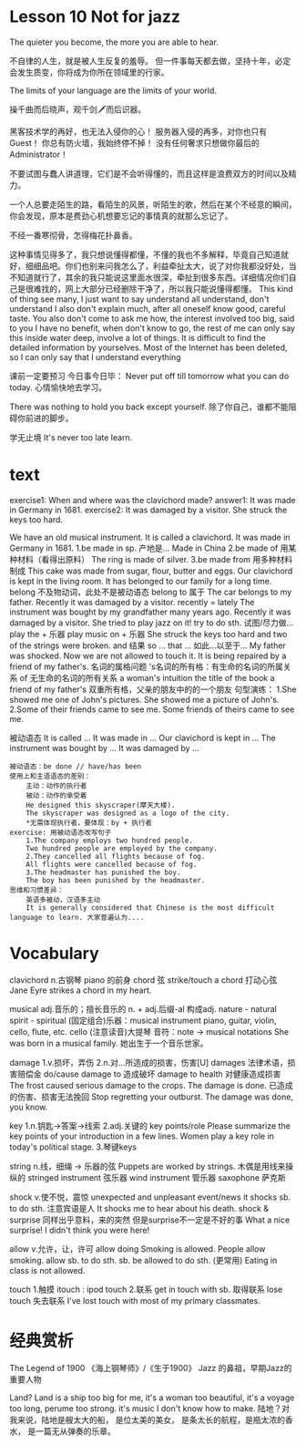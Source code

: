 # Lesson 10 Not for jazz

The quieter you become, the more you are able to hear.

不自律的人生，就是被人生反复的羞辱。
但一件事每天都去做，坚持十年，必定会发生质变，你将成为你所在领域里的行家。

The limits of your language are the limits of your world.

操千曲而后晓声，观千剑🗡而后识器。

黑客技术学的再好，也无法入侵你的心！
服务器入侵的再多，对你也只有Guest！
你总有防火墙，我始终停不掉！
没有任何奢求只想做你最后的Administrator！

不要试图与蠢人讲道理，它们是不会听得懂的，而且这样是浪费双方的时间以及精力。

一个人总要走陌生的路，看陌生的风景，听陌生的歌，然后在某个不经意的瞬间，你会发现，原本是费劲心机想要忘记的事情真的就那么忘记了。

不经一番寒彻骨，怎得梅花扑鼻香。

这种事情见得多了，我只想说懂得都懂，不懂的我也不多解释，毕竟自己知道就好，细细品吧。你们也别来问我怎么了，利益牵扯太大，说了对你我都没好处，当不知道就行了，其余的我只能说这里面水很深，牵扯到很多东西。详细情况你们自己是很难找的，网上大部分已经删除干净了，所以我只能说懂得都懂。
This kind of thing see many, I just want to say understand all understand, don't understand I also don't explain much, after all oneself know good, careful taste. You also don't come to ask me how, the interest involved too big, said to you I have no benefit, when don't know to go, the rest of me can only say this inside water deep, involve a lot of things. It is difficult to find the detailed information by yourselves. Most of the Internet has been deleted, so I can only say that I understand everything

课前一定要预习
今日事今日毕：
    Never put off till tomorrow what you can do today.
心情愉快地去学习。

There was nothing to hold you back except yourself. 除了你自己，谁都不能阻碍你前进的脚步。

学无止境
It's never too late learn.

# text

exercise1:
    When and where was the clavichord made?
answer1:
    It was made in Germany in 1681.
exercise2:
    It was damaged by a visitor.
    She struck the keys too hard.

We have an old musical instrument.
It is called a clavichord.
It was made in Germany in 1681.
    1.be made in sp. 产地是...
        Made in China
    2.be made of 用某种材料（看得出原料）
        The ring is made of silver.
    3.be made from 用多种材料制成
        This cake was made from sugar, flour, butter and eggs.
Our clavichord is kept in the living room.
It has belonged to our family for a long time. 
    belong 不及物动词，此处不是被动语态
    belong to 属于
    The car belongs to my father.
    Recently it was damaged by a visitor.
    recently = lately
The instrument was bought by my grandfather many years ago.
Recently it was damaged by a visitor.
She tried to play jazz on it!
    try to do sth. 试图/尽力做...
    play the + 乐器
    play music on + 乐器
She struck the keys too hard and two of the strings were broken.
    and 结果
    so ... that ... 如此...以至于...
My father was shocked.
Now we are not allowed to touch it.
It is being repaired by a friend of my father's.
    名词的属格问题
    's名词的所有格：有生命的名词的所属关系
    of 无生命的名词的所有关系
    a woman's intuition
    the title of the book
    a friend of my father's 双重所有格，父亲的朋友中的的一个朋友
    句型演练：
        1.She showed me one of John's pictures.
        She showed me a picture of John's.
        2.Some of their friends came to see me.
        Some friends of theirs came to see me.

被动语态
    It is called ...
    It was made in ...
    Our clavichord is kept in ...
    The instrument was bought by ...
    It was damaged by ...

    被动语态：be done // have/has been
    使用上和主语语态的差别：
        主动：动作的执行者
        被动：动作的承受着
        He designed this skyscraper(摩天大楼).
        The skyscraper was designed as a logo of the city.
        *无需体现执行者，要体现：by + 执行者
    exercise: 用被动语态改写句子
        1.The company employs two hundred people.
        Two hundred people are employed by the company.
        2.They cancelled all flights because of fog.
        All flights were cancelled because of fog.
        3.The headmaster has punished the boy.
        The boy has been punished by the headmaster.
    思维和习惯差异：
        英语多被动，汉语多主动
        It is generally considered that Chinese is the most difficult language to learn. 大家普遍认为....

# Vocabulary

clavichord n.古钢琴
    piano 的前身
    chord 弦
    strike/touch a chord 打动心弦
    Jane Eyre strikes a chord in my heart. 

musical adj.音乐的；擅长音乐的
    n. + adj.后缀-al 构成adj.
    nature - natural
    spirit - spiritual
    (固定组合)乐器：musical instrument
        piano, guitar, violin, cello, flute, etc.
        cello (注意读音)大提琴
    音符：note -> musical notations
    She was born in a musical family. 她出生于一个音乐世家。

damage 1.v.损坏，弄伤
    2.n.对...所造成的损害，伤害[U]
    damages 法律术语，损害赔偿金
    do/cause damage to 造成破坏
    damage to health 对健康造成损害
    The frost caused serious damage to the crops.
    The damage is done. 已造成的伤害、损害无法挽回
    Stop regretting your outburst. The damage was done, you know.

key 1.n.钥匙->答案->线索
    2.adj.关键的
        key points/role
        Please summarize the key points of your introduction in a few lines.
        Women play a key role in today's political stage.
    3.琴键keys

string n.线，细绳 -> 乐器的弦
    Puppets are worked by strings. 木偶是用线来操纵的
    stringed instrument 弦乐器
    wind instrument 管乐器
        saxophone 萨克斯

shock v.使不悦，震惊
    unexpected and unpleasant event/news
    it shocks sb. to do sth.
    注意宾语是人
    It shocks me to hear about his death.
    shock & surprise
    同样出乎意料，来的突然
    但是surprise不一定是不好的事
    What a nice surprise!
    I didn't think you were here!

allow v.允许，让，许可
    allow doing
    Smoking is allowed.
    People allow smoking.
    allow sb. to do sth.
    sb. be allowed to do sth. (更常用)
    Eating in class is not allowed.

touch 1.触摸
    itouch : ipod touch
    2.联系
        get in touch with sb. 取得联系
        lose touch 失去联系
        I've lost touch with most of my primary classmates.

# 经典赏析

The Legend of 1900
《海上钢琴师》/《生于1900》
Jazz 的鼻祖，早期Jazz的重要人物

Land? Land is a ship too big for me,
it's a woman too beautiful,
it's a voyage too long, perume too strong.
it's music I don't know how to make.
陆地？对我来说，陆地是艘太大的船，
是位太美的美女，
是条太长的航程，是瓶太浓的香水，
是一篇无从弹奏的乐章。